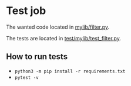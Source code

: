 # Test job

The wanted code located in [mylib/filter.py](mylib/filter.py).

The tests are located in [test/mylib/test_filter.py](test/mylib/test_filter.py).

## How to run tests

- `python3 -m pip install -r requirements.txt`
- `pytest -v`
